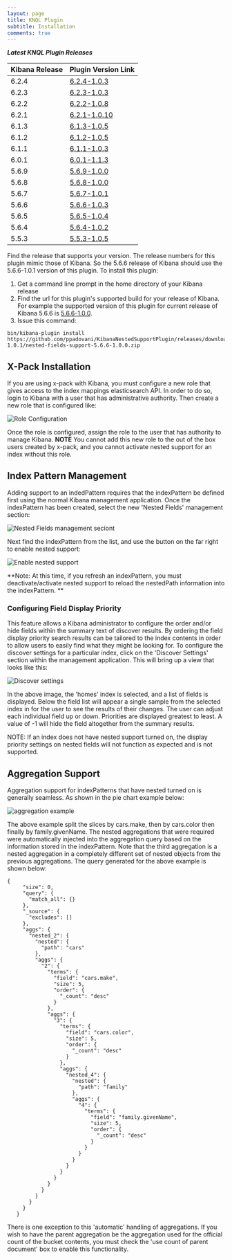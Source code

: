 ```yaml
---
layout: page
title: KNQL Plugin
subtitle: Installation
comments: true
---
```


***Latest KNQL Plugin Releases***
<div class="datatable-begin"></div>

|Kibana Release|Plugin Version Link|
|-------|-------|
|6.2.4|[6.2.4-1.0.3](https://github.com/ppadovani/KibanaNestedSupportPlugin/releases/download/6.2.4-1.0.3/nested-fields-support-6.2.4-1.0.3.zip)|
|6.2.3|[6.2.3-1.0.3](https://github.com/ppadovani/KibanaNestedSupportPlugin/releases/download/6.2.3-1.0.3/nested-fields-support-6.2.3-1.0.3.zip)|
|6.2.2|[6.2.2-1.0.8](https://github.com/ppadovani/KibanaNestedSupportPlugin/releases/download/6.2.2-1.0.8/nested-fields-support-6.2.2-1.0.8.zip)|
|6.2.1|[6.2.1-1.0.10](https://github.com/ppadovani/KibanaNestedSupportPlugin/releases/download/6.2.1-1.0.10/nested-fields-support-6.2.1-1.0.10.zip)|
|6.1.3|[6.1.3-1.0.5](https://github.com/ppadovani/KibanaNestedSupportPlugin/releases/download/6.1.3-1.0.5/nested-fields-support-6.1.3-1.0.5.zip)|
|6.1.2|[6.1.2-1.0.5](https://github.com/ppadovani/KibanaNestedSupportPlugin/releases/download/6.1.2-1.0.5/nested-fields-support-6.1.2-1.0.5.zip)|
|6.1.1|[6.1.1-1.0.3](https://github.com/ppadovani/KibanaNestedSupportPlugin/releases/download/6.1.1-1.0.3/nested-fields-support-6.1.1-1.0.3.zip)|
|6.0.1|[6.0.1-1.1.3](https://github.com/ppadovani/KibanaNestedSupportPlugin/releases/download/6.0.1-1.1.3/nested-fields-support-6.0.1-1.1.3.zip)|
|5.6.9|[5.6.9-1.0.0](https://github.com/ppadovani/KibanaNestedSupportPlugin/releases/download/5.6.9-1.0.0/nested-fields-support-5.6.9-1.0.0.zip)|
|5.6.8|[5.6.8-1.0.0](https://github.com/ppadovani/KibanaNestedSupportPlugin/releases/download/5.6.8-1.0.0/nested-fields-support-5.6.8-1.0.0.zip)|
|5.6.7|[5.6.7-1.0.1](https://github.com/ppadovani/KibanaNestedSupportPlugin/releases/download/5.6.7-1.0.1/nested-fields-support-5.6.7-1.0.1.zip)|
|5.6.6|[5.6.6-1.0.3](https://github.com/ppadovani/KibanaNestedSupportPlugin/releases/download/5.6.6-1.0.3/nested-fields-support-5.6.6-1.0.3.zip)|
|5.6.5|[5.6.5-1.0.4](https://github.com/ppadovani/KibanaNestedSupportPlugin/releases/download/5.6.5-1.0.4/nested-fields-support-5.6.5-1.0.4.zip)|
|5.6.4|[5.6.4-1.0.2](https://github.com/ppadovani/KibanaNestedSupportPlugin/releases/download/5.6.4-1.0.2/nested-fields-support-5.6.4-1.0.2.zip)|
|5.5.3|[5.5.3-1.0.5](https://github.com/ppadovani/KibanaNestedSupportPlugin/releases/download/5.5.3-1.0.5/nested-fields-support-5.5.3-1.0.5.zip)|

<div class="datatable-end"></div>

Find the release that supports your version. The release numbers for this plugin mimic those of Kibana. 
So the 5.6.6 release of Kibana should use the 5.6.6-1.0.1 version of this plugin. 
To install this plugin:

1. Get a command line prompt in the home directory of your Kibana release
2. Find the url for this plugin's supported build for your release of Kibana. 
  For example the supported version of this plugin for current release of 
  Kibana 5.6.6 is [5.6.6-1.0.0](https://github.com/ppadovani/KibanaNestedSupportPlugin/releases/download/5.6.6-1.0.1/nested-fields-support-5.6.6-1.0.0.zip).
3. Issue this command: 
  ~~~
  bin/kibana-plugin install https://github.com/ppadovani/KibanaNestedSupportPlugin/releases/download/5.6.6-1.0.1/nested-fields-support-5.6.6-1.0.0.zip
  ~~~

## X-Pack Installation ##

If you are using x-pack with Kibana, you must configure a new role that gives access 
to the index mappings elasticsearch API. In order to do so, login to Kibana with a
user that has administrative authority. Then create a new role that is configured
like:

![Role Configuration](img/role-configuration.png)

Once the role is configured, assign the role to the user that has authority to
manage Kibana. **NOTE** You cannot add this new role to the out of the box users
created by x-pack, and you cannot activate nested support for an index without 
this role.

## Index Pattern Management ##

Adding support to an indedPattern requires that the indexPattern be defined first using the normal Kibana management
application. Once the indexPattern has been created, select the new 'Nested Fields' management section:

![Nested Fields management seciont](img/nested-management.png)

Next find the indexPattern from the list, and use the button on the far right to enable nested support:

![Enable nested support](img/activate-nested.png)

**Note: At this time, if you refresh an indexPattern, you must deactivate/activate nested support to reload the 
nestedPath information into the indexPattern. **

### Configuring Field Display Priority ###

This feature allows a Kibana administrator to configure the order and/or hide fields within the summary text
of discover results. By ordering the field display priority search results can be tailored to the
index contents in order to allow users to easily find what they might be looking for. To configure the 
discover settings for a particular index, click on the 'Discover Settings' section within the management application.
This will bring up a view that looks like this:

![Discover settings](img/discover-settings.png)

In the above image, the 'homes' index is selected, and a list of fields is displayed. Below the field list
will appear a single sample from the selected index in for the user to see the results of their
changes. The user can adjust each individual field up or down. Priorities are displayed greatest to least.
A value of -1 will hide the field altogether from the summary results.

NOTE: If an index does not have nested support turned on, the display priority settings on nested fields
will not function as expected and is not supported.

## Aggregation Support ##

Aggregation support for indexPatterns that have nested turned on is generally seamless. As shown in the pie chart
example below:

![aggregation example](img/aggregation-example.png)

The above example split the slices by cars.make, then by cars.color then finally by family.givenName. The nested 
aggregations that were required were automatically injected into the aggregation query based on the information
stored in the indexPattern. Note that the third aggregation is a nested aggregation in a completely different
set of nested objects from the previous aggregations. The query generated for the above example is shown below:

~~~
{
     "size": 0,
     "query": {
       "match_all": {}
     },
     "_source": {
       "excludes": []
     },
     "aggs": {
       "nested_2": {
         "nested": {
           "path": "cars"
         },
         "aggs": {
           "2": {
             "terms": {
               "field": "cars.make",
               "size": 5,
               "order": {
                 "_count": "desc"
               }
             },
             "aggs": {
               "3": {
                 "terms": {
                   "field": "cars.color",
                   "size": 5,
                   "order": {
                     "_count": "desc"
                   }
                 },
                 "aggs": {
                   "nested_4": {
                     "nested": {
                       "path": "family"
                     },
                     "aggs": {
                       "4": {
                         "terms": {
                           "field": "family.givenName",
                           "size": 5,
                           "order": {
                             "_count": "desc"
                           }
                         }
                       }
                     }
                   }
                 }
               }
             }
           }
         }
       }
     }
   }
   ~~~

There is one exception to this 'automatic' handling of aggregations. If you wish to have the parent aggregation be the
aggregation used for the official count of the bucket contents, you must check the 'use count of parent document' box
to enable this functionality.
